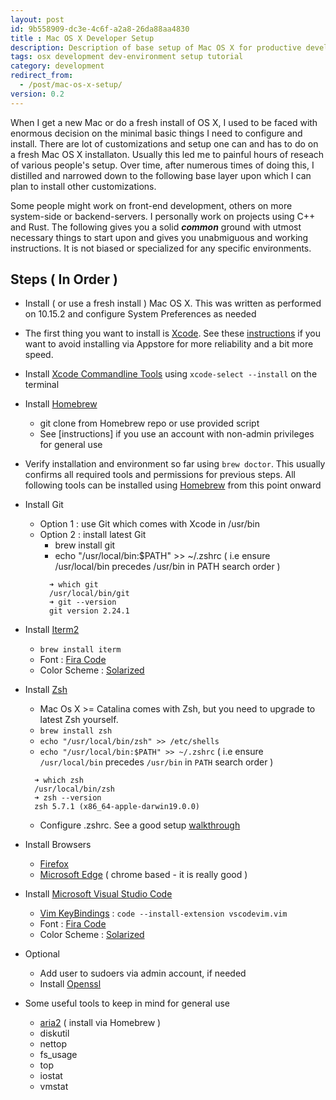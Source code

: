 ```yaml
---
layout: post
id: 9b558909-dc3e-4c6f-a2a8-26da88aa4830 
title : Mac OS X Developer Setup 
description: Description of base setup of Mac OS X for productive development 
tags: osx development dev-environment setup tutorial
category: development
redirect_from:
  - /post/mac-os-x-setup/
version: 0.2
---
```


When I get a new Mac or do a fresh install of OS X, I used to be faced with enormous decision on the minimal basic things I need to configure and install. There are lot of customizations and setup one can and has to do on a fresh Mac OS X installaton. Usually this led me to painful hours of reseach of various people's setup. Over time, after numerous times of doing this, I distilled and narrowed down to the following base layer upon which I can plan to install other customizations. 

Some people might work on front-end development, others on more system-side or backend-servers. I personally work on projects using C++ and Rust. The following gives you a solid ***common*** ground with utmost necessary things to start upon and gives you unabmiguous and working instructions. It is not biased or specialized for any specific environments.

## Steps ( In Order )

* Install ( or use a fresh install ) Mac OS X. This was written as performed on 10.15.2 and configure System Preferences as needed

* The first thing you want to install is [Xcode][1]. See these [instructions][2] if you want to avoid installing via Appstore for more reliability and a bit more speed.

* Install [Xcode Commandline Tools][3] using ```xcode-select --install``` on the terminal

* Install [Homebrew][homebrew]
  * git clone from Homebrew repo or use provided script
  * See [instructions] if you use an account with non-admin privileges for general use

* Verify installation and environment so far using ```brew doctor```. This usually confirms all required tools and permissions for previous steps. All following tools can be installed using [Homebrew][homebrew] from this point onward

* Install Git
    * Option 1 : use Git which comes with Xcode in /usr/bin
    * Option 2 : install latest Git
      * brew install git
      * echo "/usr/local/bin:$PATH" >> ~/.zshrc ( i.e ensure /usr/local/bin precedes /usr/bin in PATH search order )
      ```shell
        ➜ which git
        /usr/local/bin/git
        ➜ git --version
        git version 2.24.1
      ```

* Install [Iterm2][iterm2]
  * ```brew install iterm```
  * Font : [Fira Code][7] 
  * Color Scheme : [Solarized][8]

* Install [Zsh][zsh]
  * Mac Os X >= Catalina comes with Zsh, but you need to upgrade to latest Zsh yourself.
  * ```brew install zsh```
  * ```echo "/usr/local/bin/zsh" >> /etc/shells```
  * ```echo "/usr/local/bin:$PATH" >> ~/.zshrc``` ( i.e ensure `/usr/local/bin` precedes `/usr/bin` in `PATH` search order )
  ```shell
    ➜ which zsh
    /usr/local/bin/zsh
    ➜ zsh --version
    zsh 5.7.1 (x86_64-apple-darwin19.0.0)
  ```
  * Configure .zshrc. See a good setup [walkthrough][5]

* Install Browsers
  * [Firefox][firefox] 
  * [Microsoft Edge][edge] ( chrome based - it is really good )

* Install [Microsoft Visual Studio Code][vscode]
    * [Vim KeyBindings][6] : ```code --install-extension vscodevim.vim```
    * Font : [Fira Code][7]
    * Color Scheme : [Solarized][8]

* Optional
  * Add user to sudoers via admin account, if needed
  * Install [Openssl][openssl]

* Some useful tools to keep in mind for general use 
  * [aria2][aria2] ( install via Homebrew )
  * diskutil
  * nettop
  * fs_usage
  * top
  * iostat
  * vmstat

[1]: <https://wilsonmar.github.io/xcode/> "Xcode Installation"
[2]: <https://blog.kulman.sk/faster-way-to-download-and-install-xcode/> "Faster Xcode Download"
[3]: <https://stackoverflow.com/questions/9329243/how-to-install-xcode-command-line-tools> "Xcode Commandline Tools"
[4]: <https://discourse.brew.sh/t/homebrew-without-admin-account/524> "Homebrew without admin account"
[5]: <https://www.viget.com/articles/zsh-config-productivity-plugins-for-mac-oss-default-shell/> "Configure Zsh Options & Plugins"
[6]: <https://www.barbarianmeetscoding.com/blog/2019/02/08/boost-your-coding-fu-with-vscode-and-vim> "Visual Studio Code and Vim"
[7]: <https://github.com/tonsky/FiraCode/wiki/Installing> "Fira Code"
[8]: <https://ethanschoonover.com/solarized/> "Solarized Color Scheme"
[zsh]: <http://zsh.sourceforge.net/> "Z Shell"
[openssl]: <https://medium.com/@timmykko/using-openssl-library-with-macos-sierra-7807cfd47892> "Openssl on Mac Os X"
[firefox]: <https://www.mozilla.org/en-US/firefox/new/>
[vscode]: <https://code.visualstudio.com/docs/setup/mac> "Microsoft Visual Studio Code For Mac"
[homebrew]: <https://github.com/Homebrew/brew/blob/master/docs/Installation.md> "Homebrew"
[edge]: <https://www.microsoftedgeinsider.com/en-us/download> "Microsoft Edge"
[iterm2]: <https://iterm2.com/> "Iterm2"
[aria2]: <https://aria2.github.io/> "Aria2"
